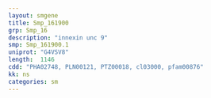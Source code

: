 ```yaml
---
layout: smgene
title: Smp_161900
grp: Smp_16
description: "innexin unc 9"
smp: Smp_161900.1
uniprot: "G4VSV8"
length:  1146
cdd: "PHA02748, PLN00121, PTZ00018, cl03000, pfam00876"
kk: ns
categories: sm
---
```

